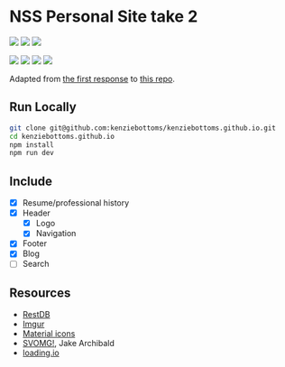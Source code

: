 # NSS Personal Site take 2

![](https://img.shields.io/badge/data-json-lightgrey.svg)
![](https://img.shields.io/badge/data-restdb.io-FF6600.svg)
![](https://img.shields.io/badge/css_preprocessor-sass-DC4497.svg)

![](https://img.shields.io/badge/jquery-v3.4.1-005FAD.svg)
![](https://img.shields.io/badge/grunt-v1.0.4-ED8024.svg)
![](https://img.shields.io/badge/angularJS-v1.7.8-D00027.svg)
![](https://img.shields.io/badge/browserify-v16.2.3-E6B359.svg)

Adapted from [the first response](https://github.com/kenziebottoms/nss-my-site-v1) to [this repo](https://github.com/nss-day-cohort-23/personal-site-instructions).

## Run Locally

```bash
git clone git@github.com:kenziebottoms/kenziebottoms.github.io.git
cd kenziebottoms.github.io
npm install
npm run dev
```

## Include

- [x] Resume/professional history
- [x] Header
    - [x] Logo
    - [x] Navigation
- [x] Footer
- [x] Blog
- [ ] Search

## Resources

- [RestDB](https://restdb.io/)
- [Imgur](https://imgur.com/)
- [Material icons](https://material.io/icons/)
- [SVOMG!](https://jakearchibald.github.io/svgomg/), Jake Archibald
- [loading.io](https://loading.io/)